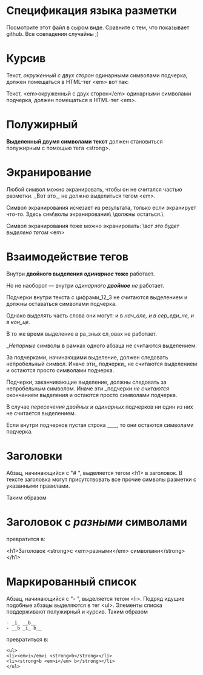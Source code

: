 ﻿# Спецификация языка разметки

Посмотрите этот файл в сыром виде. Сравните с тем, что показывает github. Все совпадения случайны ;)

# Курсив

Текст, _окруженный с двух сторон_ одинарными символами подчерка, должен помещаться в HTML-тег \<em> вот так:

Текст, \<em>окруженный с двух сторон\</em> одинарными символами подчерка, должен помещаться в HTML-тег \<em>.

# Полужирный

__Выделенный двумя символами текст__ должен становиться полужирным с помощью тега \<strong>.

# Экранирование

Любой символ можно экранировать, чтобы он не считался частью разметки. \_Вот это\_, не должно выделиться тегом \<em>.

Символ экранирования исчезает из результата, только если экранирует что-то. Здесь сим\волы экранирования\ \должны
остаться.\

Символ экранирования тоже можно экранировать: \\_вот это будет выделено тегом_ \<em>

# Взаимодействие тегов

Внутри __двойного выделения _одинарное_ тоже__ работает.

Но не наоборот — внутри _одинарного __двойное__ не_ работает.

Подчерки внутри текста c цифрами_12_3 не считаются выделением и должны оставаться символами подчерка.

Однако выделять часть слова они могут: и в _нач_але, и в сер_еди_не, и в кон_це._

В то же время выделение в ра_зных сл_овах не работает.

__Непарные_ символы в рамках одного абзаца не считаются выделением.

За подчерками, начинающими выделение, должен следовать непробельный символ. Иначе эти_ подчерки_ не считаются выделением
и остаются просто символами подчерка.

Подчерки, заканчивающие выделение, должны следовать за непробельным символом. Иначе эти _подчерки _не считаются_
окончанием выделения и остаются просто символами подчерка.

В случае __пересечения _двойных__ и одинарных_ подчерков ни один из них не считается выделением.

Если внутри подчерков пустая строка ____, то они остаются символами подчерка.

# Заголовки

Абзац, начинающийся с "# ", выделяется тегом \<h1> в заголовок. В тексте заголовка могут присутствовать все прочие
символы разметки с указанными правилами.

Таким образом

# Заголовок __с _разными_ символами__

превратится в:

\<h1>Заголовок \<strong>с \<em>разными\</em> символами\</strong>\</h1>

# Маркированный список

Абзац, начинающийся с "- ", выделяется тегом \<li>. Подряд идущие подобные абзацы выделяются в тег \<ul>. Элементы
списка поддерживают полужирный и курсив. Таким образом

```
- _i_ __b__
- __b _i_ b__
```

превратиться в:

```
<ul>
<li><em>i</em>i <strong>b</strong></li>
<li><strong>b <em>i</em> b</strong></li>
</ul>
```
